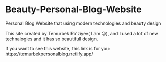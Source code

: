# Beauty-Personal-Blog-Website
Personal Blog Website that using modern technologies and beauty design

This site created by Temurbek Ro'ziyev( I am 😉), and I used a lot of new technalogies and it has so beautifull design.

If you want to see this website, this link is for you:
https://temurbekpersonalblog.netlify.app/
